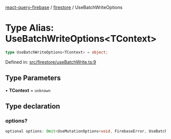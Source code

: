 [react-query-firebase](../../modules.md) / [firestore](../index.md) / UseBatchWriteOptions

# Type Alias: UseBatchWriteOptions\<TContext\>

```ts
type UseBatchWriteOptions<TContext> = object;
```

Defined in: [src/firestore/useBatchWrite.ts:9](https://github.com/vpishuk/react-query-firebase/blob/7fbf9b6c8d5aecd24bcbf362edabf19ee5b1c72c/src/firestore/useBatchWrite.ts#L9)

## Type Parameters

• **TContext** = `unknown`

## Type declaration

### options?

```ts
optional options: Omit<UseMutationOptions<void, FirebaseError, UseBatchWriteVariables, TContext>, "mutationFn">;
```
